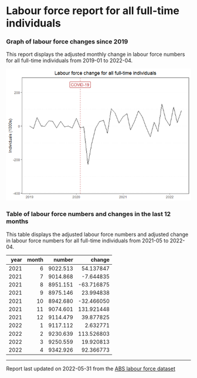 Labour force report for all full-time individuals
================

### Graph of labour force changes since 2019

This report displays the adjusted monthly change in labour force numbers
for all full-time individuals from 2019-01 to 2022-04.

![](output/all_full-time_report_files/figure-gfm/unnamed-chunk-2-1.png)<!-- -->

### Table of labour force numbers and changes in the last 12 months

This table displays the adjusted labour force numbers and adjusted
change in labour force numbers for all full-time individuals from
2021-05 to 2022-04.

| year | month |   number |     change |
|-----:|------:|---------:|-----------:|
| 2021 |     6 | 9022.513 |  54.137847 |
| 2021 |     7 | 9014.868 |  -7.644835 |
| 2021 |     8 | 8951.151 | -63.716875 |
| 2021 |     9 | 8975.146 |  23.994838 |
| 2021 |    10 | 8942.680 | -32.466050 |
| 2021 |    11 | 9074.601 | 131.921448 |
| 2021 |    12 | 9114.479 |  39.877825 |
| 2022 |     1 | 9117.112 |   2.632771 |
| 2022 |     2 | 9230.639 | 113.526803 |
| 2022 |     3 | 9250.559 |  19.920813 |
| 2022 |     4 | 9342.926 |  92.366773 |

------------------------------------------------------------------------

Report last updated on 2022-05-31 from the [ABS labour force
dataset](https://www.abs.gov.au/statistics/labour/employment-and-unemployment/labour-force-australia/latest-release)
